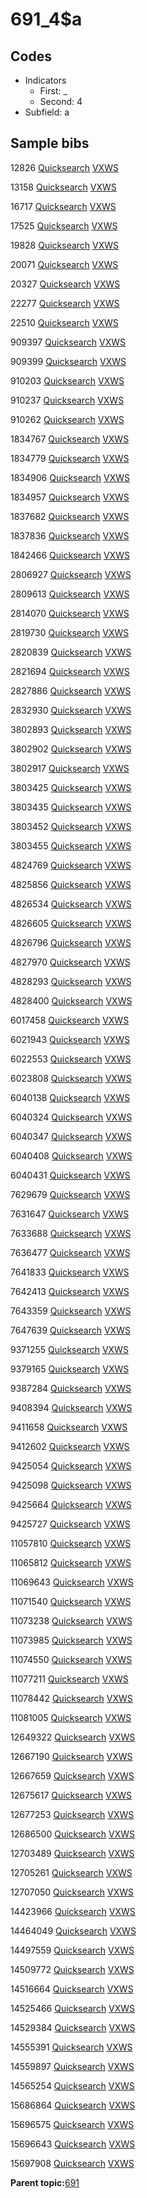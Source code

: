# 691\_4$a

## Codes

-   Indicators
    -   First: \_
    -   Second: 4
-   Subfield: a

## Sample bibs

12826 [Quicksearch](https://search.library.yale.edu/catalog/12826) [VXWS](http://prodorbis.library.yale.edu:7014/vxws/GetHoldingsService?bibId=12826)

13158 [Quicksearch](https://search.library.yale.edu/catalog/13158) [VXWS](http://prodorbis.library.yale.edu:7014/vxws/GetHoldingsService?bibId=13158)

16717 [Quicksearch](https://search.library.yale.edu/catalog/16717) [VXWS](http://prodorbis.library.yale.edu:7014/vxws/GetHoldingsService?bibId=16717)

17525 [Quicksearch](https://search.library.yale.edu/catalog/17525) [VXWS](http://prodorbis.library.yale.edu:7014/vxws/GetHoldingsService?bibId=17525)

19828 [Quicksearch](https://search.library.yale.edu/catalog/19828) [VXWS](http://prodorbis.library.yale.edu:7014/vxws/GetHoldingsService?bibId=19828)

20071 [Quicksearch](https://search.library.yale.edu/catalog/20071) [VXWS](http://prodorbis.library.yale.edu:7014/vxws/GetHoldingsService?bibId=20071)

20327 [Quicksearch](https://search.library.yale.edu/catalog/20327) [VXWS](http://prodorbis.library.yale.edu:7014/vxws/GetHoldingsService?bibId=20327)

22277 [Quicksearch](https://search.library.yale.edu/catalog/22277) [VXWS](http://prodorbis.library.yale.edu:7014/vxws/GetHoldingsService?bibId=22277)

22510 [Quicksearch](https://search.library.yale.edu/catalog/22510) [VXWS](http://prodorbis.library.yale.edu:7014/vxws/GetHoldingsService?bibId=22510)

909397 [Quicksearch](https://search.library.yale.edu/catalog/909397) [VXWS](http://prodorbis.library.yale.edu:7014/vxws/GetHoldingsService?bibId=909397)

909399 [Quicksearch](https://search.library.yale.edu/catalog/909399) [VXWS](http://prodorbis.library.yale.edu:7014/vxws/GetHoldingsService?bibId=909399)

910203 [Quicksearch](https://search.library.yale.edu/catalog/910203) [VXWS](http://prodorbis.library.yale.edu:7014/vxws/GetHoldingsService?bibId=910203)

910237 [Quicksearch](https://search.library.yale.edu/catalog/910237) [VXWS](http://prodorbis.library.yale.edu:7014/vxws/GetHoldingsService?bibId=910237)

910262 [Quicksearch](https://search.library.yale.edu/catalog/910262) [VXWS](http://prodorbis.library.yale.edu:7014/vxws/GetHoldingsService?bibId=910262)

1834767 [Quicksearch](https://search.library.yale.edu/catalog/1834767) [VXWS](http://prodorbis.library.yale.edu:7014/vxws/GetHoldingsService?bibId=1834767)

1834779 [Quicksearch](https://search.library.yale.edu/catalog/1834779) [VXWS](http://prodorbis.library.yale.edu:7014/vxws/GetHoldingsService?bibId=1834779)

1834906 [Quicksearch](https://search.library.yale.edu/catalog/1834906) [VXWS](http://prodorbis.library.yale.edu:7014/vxws/GetHoldingsService?bibId=1834906)

1834957 [Quicksearch](https://search.library.yale.edu/catalog/1834957) [VXWS](http://prodorbis.library.yale.edu:7014/vxws/GetHoldingsService?bibId=1834957)

1837682 [Quicksearch](https://search.library.yale.edu/catalog/1837682) [VXWS](http://prodorbis.library.yale.edu:7014/vxws/GetHoldingsService?bibId=1837682)

1837836 [Quicksearch](https://search.library.yale.edu/catalog/1837836) [VXWS](http://prodorbis.library.yale.edu:7014/vxws/GetHoldingsService?bibId=1837836)

1842466 [Quicksearch](https://search.library.yale.edu/catalog/1842466) [VXWS](http://prodorbis.library.yale.edu:7014/vxws/GetHoldingsService?bibId=1842466)

2806927 [Quicksearch](https://search.library.yale.edu/catalog/2806927) [VXWS](http://prodorbis.library.yale.edu:7014/vxws/GetHoldingsService?bibId=2806927)

2809613 [Quicksearch](https://search.library.yale.edu/catalog/2809613) [VXWS](http://prodorbis.library.yale.edu:7014/vxws/GetHoldingsService?bibId=2809613)

2814070 [Quicksearch](https://search.library.yale.edu/catalog/2814070) [VXWS](http://prodorbis.library.yale.edu:7014/vxws/GetHoldingsService?bibId=2814070)

2819730 [Quicksearch](https://search.library.yale.edu/catalog/2819730) [VXWS](http://prodorbis.library.yale.edu:7014/vxws/GetHoldingsService?bibId=2819730)

2820839 [Quicksearch](https://search.library.yale.edu/catalog/2820839) [VXWS](http://prodorbis.library.yale.edu:7014/vxws/GetHoldingsService?bibId=2820839)

2821694 [Quicksearch](https://search.library.yale.edu/catalog/2821694) [VXWS](http://prodorbis.library.yale.edu:7014/vxws/GetHoldingsService?bibId=2821694)

2827886 [Quicksearch](https://search.library.yale.edu/catalog/2827886) [VXWS](http://prodorbis.library.yale.edu:7014/vxws/GetHoldingsService?bibId=2827886)

2832930 [Quicksearch](https://search.library.yale.edu/catalog/2832930) [VXWS](http://prodorbis.library.yale.edu:7014/vxws/GetHoldingsService?bibId=2832930)

3802893 [Quicksearch](https://search.library.yale.edu/catalog/3802893) [VXWS](http://prodorbis.library.yale.edu:7014/vxws/GetHoldingsService?bibId=3802893)

3802902 [Quicksearch](https://search.library.yale.edu/catalog/3802902) [VXWS](http://prodorbis.library.yale.edu:7014/vxws/GetHoldingsService?bibId=3802902)

3802917 [Quicksearch](https://search.library.yale.edu/catalog/3802917) [VXWS](http://prodorbis.library.yale.edu:7014/vxws/GetHoldingsService?bibId=3802917)

3803425 [Quicksearch](https://search.library.yale.edu/catalog/3803425) [VXWS](http://prodorbis.library.yale.edu:7014/vxws/GetHoldingsService?bibId=3803425)

3803435 [Quicksearch](https://search.library.yale.edu/catalog/3803435) [VXWS](http://prodorbis.library.yale.edu:7014/vxws/GetHoldingsService?bibId=3803435)

3803452 [Quicksearch](https://search.library.yale.edu/catalog/3803452) [VXWS](http://prodorbis.library.yale.edu:7014/vxws/GetHoldingsService?bibId=3803452)

3803455 [Quicksearch](https://search.library.yale.edu/catalog/3803455) [VXWS](http://prodorbis.library.yale.edu:7014/vxws/GetHoldingsService?bibId=3803455)

4824769 [Quicksearch](https://search.library.yale.edu/catalog/4824769) [VXWS](http://prodorbis.library.yale.edu:7014/vxws/GetHoldingsService?bibId=4824769)

4825856 [Quicksearch](https://search.library.yale.edu/catalog/4825856) [VXWS](http://prodorbis.library.yale.edu:7014/vxws/GetHoldingsService?bibId=4825856)

4826534 [Quicksearch](https://search.library.yale.edu/catalog/4826534) [VXWS](http://prodorbis.library.yale.edu:7014/vxws/GetHoldingsService?bibId=4826534)

4826605 [Quicksearch](https://search.library.yale.edu/catalog/4826605) [VXWS](http://prodorbis.library.yale.edu:7014/vxws/GetHoldingsService?bibId=4826605)

4826796 [Quicksearch](https://search.library.yale.edu/catalog/4826796) [VXWS](http://prodorbis.library.yale.edu:7014/vxws/GetHoldingsService?bibId=4826796)

4827970 [Quicksearch](https://search.library.yale.edu/catalog/4827970) [VXWS](http://prodorbis.library.yale.edu:7014/vxws/GetHoldingsService?bibId=4827970)

4828293 [Quicksearch](https://search.library.yale.edu/catalog/4828293) [VXWS](http://prodorbis.library.yale.edu:7014/vxws/GetHoldingsService?bibId=4828293)

4828400 [Quicksearch](https://search.library.yale.edu/catalog/4828400) [VXWS](http://prodorbis.library.yale.edu:7014/vxws/GetHoldingsService?bibId=4828400)

6017458 [Quicksearch](https://search.library.yale.edu/catalog/6017458) [VXWS](http://prodorbis.library.yale.edu:7014/vxws/GetHoldingsService?bibId=6017458)

6021943 [Quicksearch](https://search.library.yale.edu/catalog/6021943) [VXWS](http://prodorbis.library.yale.edu:7014/vxws/GetHoldingsService?bibId=6021943)

6022553 [Quicksearch](https://search.library.yale.edu/catalog/6022553) [VXWS](http://prodorbis.library.yale.edu:7014/vxws/GetHoldingsService?bibId=6022553)

6023808 [Quicksearch](https://search.library.yale.edu/catalog/6023808) [VXWS](http://prodorbis.library.yale.edu:7014/vxws/GetHoldingsService?bibId=6023808)

6040138 [Quicksearch](https://search.library.yale.edu/catalog/6040138) [VXWS](http://prodorbis.library.yale.edu:7014/vxws/GetHoldingsService?bibId=6040138)

6040324 [Quicksearch](https://search.library.yale.edu/catalog/6040324) [VXWS](http://prodorbis.library.yale.edu:7014/vxws/GetHoldingsService?bibId=6040324)

6040347 [Quicksearch](https://search.library.yale.edu/catalog/6040347) [VXWS](http://prodorbis.library.yale.edu:7014/vxws/GetHoldingsService?bibId=6040347)

6040408 [Quicksearch](https://search.library.yale.edu/catalog/6040408) [VXWS](http://prodorbis.library.yale.edu:7014/vxws/GetHoldingsService?bibId=6040408)

6040431 [Quicksearch](https://search.library.yale.edu/catalog/6040431) [VXWS](http://prodorbis.library.yale.edu:7014/vxws/GetHoldingsService?bibId=6040431)

7629679 [Quicksearch](https://search.library.yale.edu/catalog/7629679) [VXWS](http://prodorbis.library.yale.edu:7014/vxws/GetHoldingsService?bibId=7629679)

7631647 [Quicksearch](https://search.library.yale.edu/catalog/7631647) [VXWS](http://prodorbis.library.yale.edu:7014/vxws/GetHoldingsService?bibId=7631647)

7633688 [Quicksearch](https://search.library.yale.edu/catalog/7633688) [VXWS](http://prodorbis.library.yale.edu:7014/vxws/GetHoldingsService?bibId=7633688)

7636477 [Quicksearch](https://search.library.yale.edu/catalog/7636477) [VXWS](http://prodorbis.library.yale.edu:7014/vxws/GetHoldingsService?bibId=7636477)

7641833 [Quicksearch](https://search.library.yale.edu/catalog/7641833) [VXWS](http://prodorbis.library.yale.edu:7014/vxws/GetHoldingsService?bibId=7641833)

7642413 [Quicksearch](https://search.library.yale.edu/catalog/7642413) [VXWS](http://prodorbis.library.yale.edu:7014/vxws/GetHoldingsService?bibId=7642413)

7643359 [Quicksearch](https://search.library.yale.edu/catalog/7643359) [VXWS](http://prodorbis.library.yale.edu:7014/vxws/GetHoldingsService?bibId=7643359)

7647639 [Quicksearch](https://search.library.yale.edu/catalog/7647639) [VXWS](http://prodorbis.library.yale.edu:7014/vxws/GetHoldingsService?bibId=7647639)

9371255 [Quicksearch](https://search.library.yale.edu/catalog/9371255) [VXWS](http://prodorbis.library.yale.edu:7014/vxws/GetHoldingsService?bibId=9371255)

9379165 [Quicksearch](https://search.library.yale.edu/catalog/9379165) [VXWS](http://prodorbis.library.yale.edu:7014/vxws/GetHoldingsService?bibId=9379165)

9387284 [Quicksearch](https://search.library.yale.edu/catalog/9387284) [VXWS](http://prodorbis.library.yale.edu:7014/vxws/GetHoldingsService?bibId=9387284)

9408394 [Quicksearch](https://search.library.yale.edu/catalog/9408394) [VXWS](http://prodorbis.library.yale.edu:7014/vxws/GetHoldingsService?bibId=9408394)

9411658 [Quicksearch](https://search.library.yale.edu/catalog/9411658) [VXWS](http://prodorbis.library.yale.edu:7014/vxws/GetHoldingsService?bibId=9411658)

9412602 [Quicksearch](https://search.library.yale.edu/catalog/9412602) [VXWS](http://prodorbis.library.yale.edu:7014/vxws/GetHoldingsService?bibId=9412602)

9425054 [Quicksearch](https://search.library.yale.edu/catalog/9425054) [VXWS](http://prodorbis.library.yale.edu:7014/vxws/GetHoldingsService?bibId=9425054)

9425098 [Quicksearch](https://search.library.yale.edu/catalog/9425098) [VXWS](http://prodorbis.library.yale.edu:7014/vxws/GetHoldingsService?bibId=9425098)

9425664 [Quicksearch](https://search.library.yale.edu/catalog/9425664) [VXWS](http://prodorbis.library.yale.edu:7014/vxws/GetHoldingsService?bibId=9425664)

9425727 [Quicksearch](https://search.library.yale.edu/catalog/9425727) [VXWS](http://prodorbis.library.yale.edu:7014/vxws/GetHoldingsService?bibId=9425727)

11057810 [Quicksearch](https://search.library.yale.edu/catalog/11057810) [VXWS](http://prodorbis.library.yale.edu:7014/vxws/GetHoldingsService?bibId=11057810)

11065812 [Quicksearch](https://search.library.yale.edu/catalog/11065812) [VXWS](http://prodorbis.library.yale.edu:7014/vxws/GetHoldingsService?bibId=11065812)

11069643 [Quicksearch](https://search.library.yale.edu/catalog/11069643) [VXWS](http://prodorbis.library.yale.edu:7014/vxws/GetHoldingsService?bibId=11069643)

11071540 [Quicksearch](https://search.library.yale.edu/catalog/11071540) [VXWS](http://prodorbis.library.yale.edu:7014/vxws/GetHoldingsService?bibId=11071540)

11073238 [Quicksearch](https://search.library.yale.edu/catalog/11073238) [VXWS](http://prodorbis.library.yale.edu:7014/vxws/GetHoldingsService?bibId=11073238)

11073985 [Quicksearch](https://search.library.yale.edu/catalog/11073985) [VXWS](http://prodorbis.library.yale.edu:7014/vxws/GetHoldingsService?bibId=11073985)

11074550 [Quicksearch](https://search.library.yale.edu/catalog/11074550) [VXWS](http://prodorbis.library.yale.edu:7014/vxws/GetHoldingsService?bibId=11074550)

11077211 [Quicksearch](https://search.library.yale.edu/catalog/11077211) [VXWS](http://prodorbis.library.yale.edu:7014/vxws/GetHoldingsService?bibId=11077211)

11078442 [Quicksearch](https://search.library.yale.edu/catalog/11078442) [VXWS](http://prodorbis.library.yale.edu:7014/vxws/GetHoldingsService?bibId=11078442)

11081005 [Quicksearch](https://search.library.yale.edu/catalog/11081005) [VXWS](http://prodorbis.library.yale.edu:7014/vxws/GetHoldingsService?bibId=11081005)

12649322 [Quicksearch](https://search.library.yale.edu/catalog/12649322) [VXWS](http://prodorbis.library.yale.edu:7014/vxws/GetHoldingsService?bibId=12649322)

12667190 [Quicksearch](https://search.library.yale.edu/catalog/12667190) [VXWS](http://prodorbis.library.yale.edu:7014/vxws/GetHoldingsService?bibId=12667190)

12667659 [Quicksearch](https://search.library.yale.edu/catalog/12667659) [VXWS](http://prodorbis.library.yale.edu:7014/vxws/GetHoldingsService?bibId=12667659)

12675617 [Quicksearch](https://search.library.yale.edu/catalog/12675617) [VXWS](http://prodorbis.library.yale.edu:7014/vxws/GetHoldingsService?bibId=12675617)

12677253 [Quicksearch](https://search.library.yale.edu/catalog/12677253) [VXWS](http://prodorbis.library.yale.edu:7014/vxws/GetHoldingsService?bibId=12677253)

12686500 [Quicksearch](https://search.library.yale.edu/catalog/12686500) [VXWS](http://prodorbis.library.yale.edu:7014/vxws/GetHoldingsService?bibId=12686500)

12703489 [Quicksearch](https://search.library.yale.edu/catalog/12703489) [VXWS](http://prodorbis.library.yale.edu:7014/vxws/GetHoldingsService?bibId=12703489)

12705261 [Quicksearch](https://search.library.yale.edu/catalog/12705261) [VXWS](http://prodorbis.library.yale.edu:7014/vxws/GetHoldingsService?bibId=12705261)

12707050 [Quicksearch](https://search.library.yale.edu/catalog/12707050) [VXWS](http://prodorbis.library.yale.edu:7014/vxws/GetHoldingsService?bibId=12707050)

14423966 [Quicksearch](https://search.library.yale.edu/catalog/14423966) [VXWS](http://prodorbis.library.yale.edu:7014/vxws/GetHoldingsService?bibId=14423966)

14464049 [Quicksearch](https://search.library.yale.edu/catalog/14464049) [VXWS](http://prodorbis.library.yale.edu:7014/vxws/GetHoldingsService?bibId=14464049)

14497559 [Quicksearch](https://search.library.yale.edu/catalog/14497559) [VXWS](http://prodorbis.library.yale.edu:7014/vxws/GetHoldingsService?bibId=14497559)

14509772 [Quicksearch](https://search.library.yale.edu/catalog/14509772) [VXWS](http://prodorbis.library.yale.edu:7014/vxws/GetHoldingsService?bibId=14509772)

14516664 [Quicksearch](https://search.library.yale.edu/catalog/14516664) [VXWS](http://prodorbis.library.yale.edu:7014/vxws/GetHoldingsService?bibId=14516664)

14525466 [Quicksearch](https://search.library.yale.edu/catalog/14525466) [VXWS](http://prodorbis.library.yale.edu:7014/vxws/GetHoldingsService?bibId=14525466)

14529384 [Quicksearch](https://search.library.yale.edu/catalog/14529384) [VXWS](http://prodorbis.library.yale.edu:7014/vxws/GetHoldingsService?bibId=14529384)

14555391 [Quicksearch](https://search.library.yale.edu/catalog/14555391) [VXWS](http://prodorbis.library.yale.edu:7014/vxws/GetHoldingsService?bibId=14555391)

14559897 [Quicksearch](https://search.library.yale.edu/catalog/14559897) [VXWS](http://prodorbis.library.yale.edu:7014/vxws/GetHoldingsService?bibId=14559897)

14565254 [Quicksearch](https://search.library.yale.edu/catalog/14565254) [VXWS](http://prodorbis.library.yale.edu:7014/vxws/GetHoldingsService?bibId=14565254)

15686864 [Quicksearch](https://search.library.yale.edu/catalog/15686864) [VXWS](http://prodorbis.library.yale.edu:7014/vxws/GetHoldingsService?bibId=15686864)

15696575 [Quicksearch](https://search.library.yale.edu/catalog/15696575) [VXWS](http://prodorbis.library.yale.edu:7014/vxws/GetHoldingsService?bibId=15696575)

15696643 [Quicksearch](https://search.library.yale.edu/catalog/15696643) [VXWS](http://prodorbis.library.yale.edu:7014/vxws/GetHoldingsService?bibId=15696643)

15697908 [Quicksearch](https://search.library.yale.edu/catalog/15697908) [VXWS](http://prodorbis.library.yale.edu:7014/vxws/GetHoldingsService?bibId=15697908)

**Parent topic:**[691](../../tags/691/691.md)

